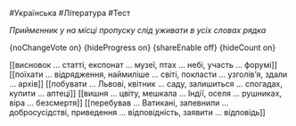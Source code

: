 #Українська #Література #Тест

*Прийменник у на місці пропуску слід уживати в усіх словах рядка*

{noChangeVote on}
{hideProgress on}
{shareEnable off}
{hideCount on}

[[висновок … статті, експонат … музеї, птах … небі, участь … форумі]]
[[поїхати … відрядження, наймиліше … світі, покласти … узголів’я, здали … архів]]
[[побувати … Львові, квітник … саду, залишиться … спогадах, купити … аптеці]]
[[вишня … цвіту, мешкала … Індії, оселя … рушниках, віра … безсмертя]]
[[перебував … Ватикані, запевнили … добросусідстві, приведення … відповідність, заявити … відповідь]]
